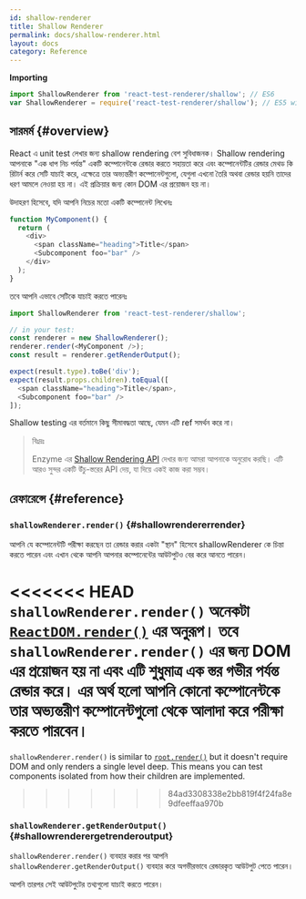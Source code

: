 ```yaml
---
id: shallow-renderer
title: Shallow Renderer
permalink: docs/shallow-renderer.html
layout: docs
category: Reference
---
```


**Importing**

```javascript
import ShallowRenderer from 'react-test-renderer/shallow'; // ES6
var ShallowRenderer = require('react-test-renderer/shallow'); // ES5 with npm
```

## সারমর্ম {#overview}

React এ unit test লেখার জন্য shallow rendering বেশ সুবিধাজনক। Shallow rendering আপনাকে "এক ধাপ নিচ পর্যন্ত" একটি কম্পোনেন্টকে রেন্ডার করতে সহায়তা করে এবং কম্পোনেন্টটির রেন্ডার মেথড কি রিটার্ন করে সেটি যাচাই করে, এক্ষেত্রে তার অভ্যন্তরীণ কম্পোনেন্টগুলো, যেগুলা এখনো তৈরি অথবা রেন্ডার হয়নি তাদের ধরণ আমলে নেওয়া হয় না। এই প্রক্রিয়ার জন্য কোন DOM এর প্রয়োজন হয় না।

উদাহরণ হিসেবে, যদি আপনি নিচের মতো একটি কম্পোনেন্ট লিখেনঃ

```javascript
function MyComponent() {
  return (
    <div>
      <span className="heading">Title</span>
      <Subcomponent foo="bar" />
    </div>
  );
}
```

তবে আপনি এভাবে সেটিকে যাচাই করতে পারেনঃ 

```javascript
import ShallowRenderer from 'react-test-renderer/shallow';

// in your test:
const renderer = new ShallowRenderer();
renderer.render(<MyComponent />);
const result = renderer.getRenderOutput();

expect(result.type).toBe('div');
expect(result.props.children).toEqual([
  <span className="heading">Title</span>,
  <Subcomponent foo="bar" />
]);
```

Shallow testing এর বর্তমানে কিছু সীমাবদ্ধতা আছে, যেমন এটি ref সমর্থন করে না।

> বিঃদ্রঃ
>
> Enzyme এর [Shallow Rendering API](https://airbnb.io/enzyme/docs/api/shallow.html) দেখার জন্য আমরা আপনাকে অনুরোধ করছি। এটি আরও সুন্দর একটি উঁচু-স্তরের API দেয়, যা দিয়ে একই কাজ করা সম্ভব। 

## রেফারেন্সে {#reference}

### `shallowRenderer.render()` {#shallowrendererrender}

আপনি যে কম্পোনেন্টটি পরীক্ষা করছেন তা রেন্ডার করার একটা "স্থান" হিসেবে shallowRenderer কে চিন্তা করতে পারেন এবং এখান থেকে আপনি আপনার কম্পোনেন্টের আউটপুটও বের করে আনতে পারেন।

<<<<<<< HEAD
`shallowRenderer.render()` অনেকটা [`ReactDOM.render()`](/docs/react-dom.html#render) এর অনুরূপ। তবে `shallowRenderer.render()` এর জন্য DOM এর প্রয়োজন হয় না এবং এটি শুধুমাত্র এক স্তর গভীর পর্যন্ত রেন্ডার করে। এর অর্থ হলো আপনি কোনো কম্পোনেন্টকে তার অভ্যন্তরীণ কম্পোনেন্টগুলো থেকে আলাদা করে পরীক্ষা করতে পারবেন।
=======
`shallowRenderer.render()` is similar to [`root.render()`](/docs/react-dom-client.html#createroot) but it doesn't require DOM and only renders a single level deep. This means you can test components isolated from how their children are implemented.
>>>>>>> 84ad3308338e2bb819f4f24fa8e9dfeeffaa970b

### `shallowRenderer.getRenderOutput()` {#shallowrenderergetrenderoutput}

`shallowRenderer.render()` ব্যবহার করার পর আপনি `shallowRenderer.getRenderOutput()` ব্যবহার করে অগভীরভাবে রেন্ডারকৃত আউটপুট পেতে পারেন।

আপনি তারপর সেই আউটপুটের তথ্যগুলো যাচাই করতে পারেন।
